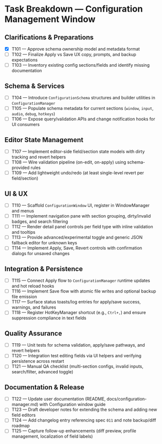 # Task Breakdown — Configuration Management Window

## Clarifications & Preparations
- [x] T101 — Approve schema ownership model and metadata format
- [ ] T102 — Finalize Apply vs Save UX copy, prompts, and backup expectations
- [ ] T103 — Inventory existing config sections/fields and identify missing documentation

## Schema & Services
- [ ] T104 — Introduce `ConfigurationSchema` structures and builder utilities in `ConfigurationManager`
- [ ] T105 — Populate schema metadata for current sections (`window`, `input`, `audio`, `debug`, `hotkeys`)
- [ ] T106 — Expose query/validation APIs and change notification hooks for UI consumers

## Editor State Management
- [ ] T107 — Implement editor-side field/section state models with dirty tracking and revert helpers
- [ ] T108 — Wire validation pipeline (on-edit, on-apply) using schema-provided rules
- [ ] T109 — Add lightweight undo/redo (at least single-level revert per field/section)

## UI & UX
- [ ] T110 — Scaffold `ConfigurationWindow` UI, register in WindowManager and menus
- [ ] T111 — Implement navigation pane with section grouping, dirty/invalid badges, and search filtering
- [ ] T112 — Render detail panel controls per field type with inline validation and tooltips
- [ ] T113 — Provide advanced/experimental toggle and generic JSON fallback editor for unknown keys
- [ ] T114 — Implement Apply, Save, Revert controls with confirmation dialogs for unsaved changes

## Integration & Persistence
- [ ] T115 — Connect Apply flow to `ConfigurationManager` runtime updates and hot reload hooks
- [ ] T116 — Implement Save flow with atomic file writes and optional backup file emission
- [ ] T117 — Surface status toasts/log entries for apply/save success, warnings, and failures
- [ ] T118 — Register HotKeyManager shortcut (e.g., `Ctrl+,`) and ensure suppression compliance in text fields

## Quality Assurance
- [ ] T119 — Unit tests for schema validation, apply/save pathways, and revert helpers
- [ ] T120 — Integration test editing fields via UI helpers and verifying persistence across restart
- [ ] T121 — Manual QA checklist (multi-section configs, invalid inputs, search/filter, advanced toggle)

## Documentation & Release
- [ ] T122 — Update user documentation (README, docs/configuration-manager.md) with Configuration window guide
- [ ] T123 — Draft developer notes for extending the schema and adding new field editors
- [ ] T124 — Add changelog entry referencing spec `011` and note backup/diff roadmap
- [ ] T125 — Capture follow-up enhancements (diff preview, profile management, localization of field labels)
